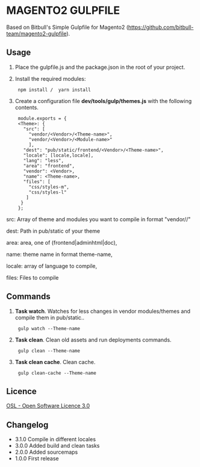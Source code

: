 # MAGENTO2 GULPFILE #

Based on Bitbull's Simple Gulpfile for Magento2 (https://github.com/bitbull-team/magento2-gulpfile).

Usage
-----

1. Place the gulpfile.js and the package.json in the root of your project.

2. Install the required modules:

        npm install /  yarn install  


3. Create a configuration file **dev/tools/gulp/themes.js** with the following contents.

        module.exports = {
        <Theme>: {
          "src": [
            "vendor/<Vendor>/<Theme-name>",
            "vendor/<Vendor>/<Module-name>"
            ],
          "dest": "pub/static/frontend/<Vendor>/<Theme-name>",
          "locale": [locale,locale],
          "lang": "less",
          "area": "frontend",
          "vendor": <Vendor>,
          "name": <Theme-name>,
          "files": [
            "css/styles-m",
            "css/styles-l"
           ]
         }
        };
        


src:  Array of theme and modules you want to compile in format "vendor/<Vendor>/<Module-name>"

dest: Path in pub/static of your theme

area: area, one of (frontend|adminhtml|doc),

name: theme name in format theme-name,

locale: array of language to compile,

files: Files to compile


Commands
--------
 
1. **Task watch**. Watches for less changes in vendor modules/themes and compile them in pub/static..       
        
        gulp watch --Theme-name
        
2. **Task clean**. Clean old assets and run deployments commands.    
        
        gulp clean --Theme-name

2. **Task clean cache**. Clean cache.   
        
        gulp clean-cache --Theme-name

Licence
-------
[OSL - Open Software Licence 3.0](http://opensource.org/licenses/osl-3.0.php)

Changelog
--------

- 3.1.0 Compile in different locales
- 3.0.0 Added build and clean tasks
- 2.0.0 Added sourcemaps
- 1.0.0 First release
